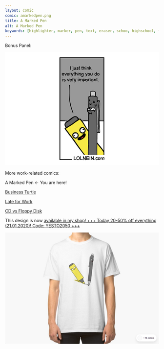 ```yaml
---
layout: comic
comic: amarkedpen.png
title: A Marked Pen
alt: A Marked Pen
keywords: [highlighter, marker, pen, text, eraser, schoo, highschool, finals, exams]
---
```


Bonus Panel:

![A Marked Pen Bonus Panel](/images/amarkedpen_bonus.png)


More work-related comics:

A Marked Pen <- You are here!

[Business Turtle](https://lolnein.com/2019/05/23/businessturtle/)

[Late for Work](https://lolnein.com/2019/08/30/lateforwork/)

[CD vs Floppy Disk](https://lolnein.com/2015/05/11/cdvsfloppydisk/)


This design is now [available in my shop! +++ Today 20-50% off everything (21.01.2020)! Code: YESTO2050 +++](https://lolnein.redbubble.com) 

[![A Marked Pen Shirt](/images/amarkedpen_shirt.png)](https://lolnein.redbubble.com)